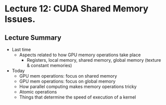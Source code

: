 # Lecture 12: CUDA Shared Memory Issues.

## Lecture Summary

* Last time
  * Aspects related to how GPU memory operations take place
    * Registers, local memory, shared memory, global memory \(texture & constant memories\)
* Today
  * GPU mem operations: focus on shared memory
  * GPU mem operations: focus on global memory
  * How parallel computing makes memory operations tricky
  * Atomic operations
  * Things that determine the speed of execution of a kernel

